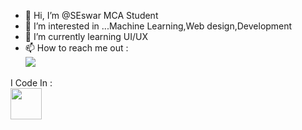 - 👋 Hi, I’m @SEswar MCA Student
- 👀 I’m interested in ...Machine Learning,Web design,Development
- 🌱 I’m currently learning UI/UX
- 📫 How to reach me out :
 </br > [<img src="https://img.shields.io/badge/LinkedIn-0077B5?style=for-the-badge&logo=linkedin&logoColor=white" />](https://www.linkedin.com/in/eswar-s-77bb28217)

I Code In :
</br> <img height="50" width="50" src="https://icons8.com/icon/13441/python" />

<!---
SEswar10/SEswar10 is a ✨ special ✨ repository because its `README.md` (this file) appears on your GitHub profile.
You can click the Preview link to take a look at your changes.
--->
